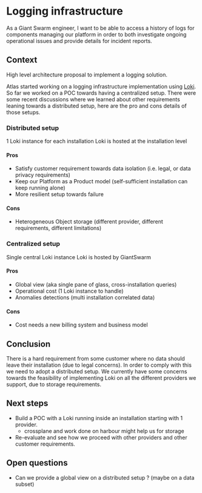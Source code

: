 # Logging infrastructure

As a Giant Swarm engineer, I want to be able to access a history of logs for components managing our platform in order to both investigate ongoing operational issues and provide details for incident reports.

## Context

High level architecture proposal to implement a logging solution.

Atlas started working on a logging infrastructure implementation using [Loki](https://grafana.com/docs/loki/latest/).
So far we worked on a POC towards having a centralized setup.
There were some recent discussions where we learned about other requirements leaning towards a distributed setup, here are the pro and cons details of those setups.

### Distributed setup

1 Loki instance for each installation
Loki is hosted at the installation level

#### Pros

- Satisfy customer requirement towards data isolation (i.e. legal, or data privacy requirements)
- Keep our Platform as a Product model (self-sufficient installation can keep running alone)
- More resilient setup towards failure

#### Cons

- Heterogeneous Object storage (different provider, different requirements, different limitations)

### Centralized setup

Single central Loki instance
Loki is hosted by GiantSwarm

#### Pros

- Global view (aka single pane of glass, cross-installation queries)
- Operational cost (1 Loki instance to handle)
- Anomalies detections (multi installation correlated data)

#### Cons

- Cost needs a new billing system and business model

## Conclusion

There is a hard requirement from some customer where no data should leave their installation (due to legal concerns). In order to comply with this we need to adopt a distributed setup.
We currently have some concerns towards the feasibility of implementing Loki on all the different providers we support, due to storage requirements.

## Next steps

- Build a POC with a Loki running inside an installation starting with 1 provider.
  - crossplane and work done on harbour might help us for storage
- Re-evaluate and see how we proceed with other providers and other customer requirements.

## Open questions

- Can we provide a global view on a distributed setup ? (maybe on a data subset)
